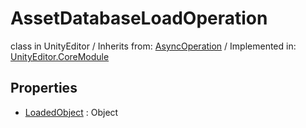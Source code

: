 # AssetDatabaseLoadOperation
class in UnityEditor
 / Inherits from: <a href="https://docs.unity3d.com/6000.2/Documentation/ScriptReference/AsyncOperation.html">AsyncOperation</a> / Implemented in: <a href="https://docs.unity3d.com/6000.2/Documentation/ScriptReference/UnityEditor.CoreModule.html">UnityEditor.CoreModule</a>

## Properties
- <a href="https://docs.unity3d.com/6000.2/Documentation/ScriptReference/AssetDatabaseLoadOperation-LoadedObject.html">LoadedObject</a> : Object
